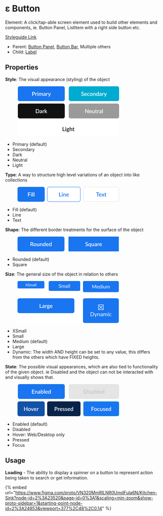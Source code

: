 # ε Button

Element: A click/tap-able screen element used to build other elements and components, ie. Button Panel, ListItem with a right side button etc.

[Styleguide Link](https://zpl.io/bzd5mvA)

* Parent: [Button Panel](../../components/button-panel.md), [Button Bar](button-bar.md), Multiple others
* Child: [Label](../label.md)

## Properties

**Style**: The visual appearance (styling) of the object

<figure><img src="../../../.gitbook/assets/Style (2).png" alt=""><figcaption></figcaption></figure>

* Primary (default)
* Secondary
* Dark
* Neutral
* Light

**Type**: A way to structure high level variations of an object into like collections

<figure><img src="../../../.gitbook/assets/Type (2).png" alt=""><figcaption></figcaption></figure>

* Fill (default)
* Line
* Text

**Shape**: The different border treatments for the surface of the object

<figure><img src="../../../.gitbook/assets/Shape.png" alt=""><figcaption></figcaption></figure>

* Rounded (default)
* Square

**Size**: The general size of the object in relation to others

<figure><img src="../../../.gitbook/assets/Size (2) (1).png" alt=""><figcaption></figcaption></figure>

* XSmall
* Small
* Medium (default)
* Large
* Dynamic: The width AND height can be set to any value, this differs from the others which have FIXED heights.

**State**: The possible visual appearances, which are also tied to functionality of the given object. ie Disabled and the object can not be interacted with and visually shows that.

<figure><img src="../../../.gitbook/assets/State (2) (1).png" alt=""><figcaption></figcaption></figure>

* Enabled (default)
* Disabled
* Hover: Web/Desktop only
* Pressed
* Focus

## Usage

**Loading** - The ability to display a spinner on a button to represent action being taken to search or get information.

{% embed url="https://www.figma.com/proto/VN320MmRlLNR0UmdFula6N/Kitchen-Sink?node-id=2%3A23520&page-id=0%3A1&scaling=min-zoom&show-proto-sidebar=1&starting-point-node-id=2%3A24853&viewport=377%2C48%2C0.14" %}
